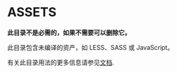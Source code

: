# ASSETS

**此目录不是必需的，如果不需要可以删除它。**

此目录包含未编译的资产，如 LESS、SASS 或 JavaScript。

有关此目录用法的更多信息请参见[文档](https://nuxtjs.org/guide/assets#webpacked).
